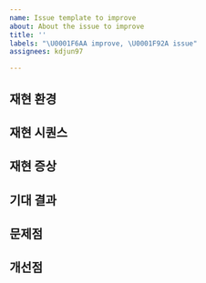 ```yaml
---
name: Issue template to improve
about: About the issue to improve
title: ''
labels: "\U0001F6AA improve, \U0001F92A issue"
assignees: kdjun97

---
```


**재현 환경**  
- 

**재현 시퀀스**  
- 

**재현 증상**  
- 

**기대 결과**  
- 

**문제점**  
- 

**개선점**
-
